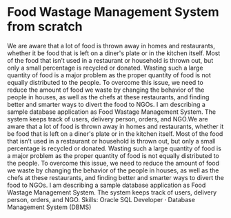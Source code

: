 #  Food Wastage Management System from scratch
 
We are aware that a lot of food is thrown away in homes and restaurants, whether it be food that is left on a diner's plate or in the kitchen itself. Most of the food that isn’t used in a restaurant or household is thrown out, but only a small percentage is recycled or donated. Wasting such a large quantity of food is a major problem as the proper quantity of food is not equally distributed to the people.
To overcome this issue, we need to reduce the amount of food we waste by changing the behavior of the people in houses, as well as the chefs at these restaurants, and finding better and smarter ways to divert the food to NGOs.
I am describing a sample database application as Food Wastage Management System. The system keeps track of users, delivery person, orders, and NGO.We are aware that a lot of food is thrown away in homes and restaurants, whether it be food that is left on a diner's plate or in the kitchen itself. Most of the food that isn’t used in a restaurant or household is thrown out, but only a small percentage is recycled or donated. Wasting such a large quantity of food is a major problem as the proper quantity of food is not equally distributed to the people. To overcome this issue, we need to reduce the amount of food we waste by changing the behavior of the people in houses, as well as the chefs at these restaurants, and finding better and smarter ways to divert the food to NGOs. I am describing a sample database application as Food Wastage Management System. The system keeps track of users, delivery person, orders, and NGO.
Skills: Oracle SQL Developer · Database Management System (DBMS)
